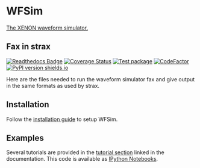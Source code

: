 # WFSim
[The XENON waveform simulator.](https://wfsim.readthedocs.io)

## Fax in strax

[![Readthedocs Badge](https://readthedocs.org/projects/wfsim/badge/?version=latest)](https://wfsim.readthedocs.io/en/latest/?badge=latest)
[![Coverage Status](https://coveralls.io/repos/github/XENONnT/WFSim/badge.svg?branch=master)](https://coveralls.io/github/XENONnT/WFSim?branch=master)
[![Test package](https://github.com/XENONnT/WFSim/actions/workflows/pytest.yml/badge.svg?branch=master)](https://github.com/XENONnT/WFSim/actions/workflows/pytest.yml)
[![CodeFactor](https://www.codefactor.io/repository/github/xenonnt/wfsim/badge)](https://www.codefactor.io/repository/github/xenonnt/wfsim)
[![PyPI version shields.io](https://img.shields.io/pypi/v/wfsim.svg)](https://pypi.python.org/pypi/wfsim/)

Here are the files needed to run the waveform simulator fax and give output in the same formats as used by strax.

## Installation
Follow the [installation guide](https://wfsim.readthedocs.io/en/latest/intro.html) to setup WFSim.

## Examples
Several tutorials are provided in the [tutorial section](https://wfsim.readthedocs.io/en/latest/index.html) linked in the documentation. This code is available as [IPython Notebooks](https://github.com/XENONnT/WFSim/tree/master/notebooks).
